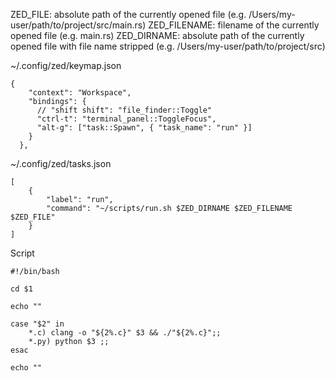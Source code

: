 ZED_FILE: absolute path of the currently opened file (e.g. /Users/my-user/path/to/project/src/main.rs)
ZED_FILENAME: filename of the currently opened file (e.g. main.rs)
ZED_DIRNAME: absolute path of the currently opened file with file name stripped (e.g. /Users/my-user/path/to/project/src)

~/.config/zed/keymap.json

```
{
    "context": "Workspace",
    "bindings": {
      // "shift shift": "file_finder::Toggle"
      "ctrl-t": "terminal_panel::ToggleFocus",
      "alt-g": ["task::Spawn", { "task_name": "run" }]
    }
  },
```

~/.config/zed/tasks.json

```
[
	{
		"label": "run",
		"command": "~/scripts/run.sh $ZED_DIRNAME $ZED_FILENAME $ZED_FILE"
	}
]
```

Script

```
#!/bin/bash

cd $1

echo ""

case "$2" in
    *.c) clang -o "${2%.c}" $3 && ./"${2%.c}";;
    *.py) python $3 ;;
esac

echo ""
```
